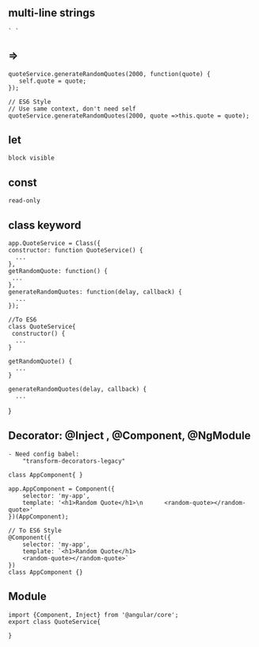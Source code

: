 ## multi-line strings
    ` `
## =>
    quoteService.generateRandomQuotes(2000, function(quote) {
       self.quote = quote;
    });

    // ES6 Style
    // Use same context, don't need self
    quoteService.generateRandomQuotes(2000, quote =>this.quote = quote);

## let 
    block visible

## const
    read-only

## class keyword
    app.QuoteService = Class({
    constructor: function QuoteService() {
      ...
    },
    getRandomQuote: function() {
     ...
    },
    generateRandomQuotes: function(delay, callback) {
      ...
    });

    //To ES6
    class QuoteService{
     constructor() {
      ...
    }

    getRandomQuote() {
      ...
    }

    generateRandomQuotes(delay, callback) {
      ...
  }

## Decorator:  @Inject , @Component, @NgModule
    - Need config babel:
        "transform-decorators-legacy"

    class AppComponent{ }

    app.AppComponent = Component({
        selector: 'my-app',
        template: '<h1>Random Quote</h1>\n      <random-quote></random-quote>'
    })(AppComponent);

    // To ES6 Style
    @Component({
        selector: 'my-app',
        template: `<h1>Random Quote</h1>
        <random-quote></random-quote>`
    })
    class AppComponent {}

## Module
    import {Component, Inject} from '@angular/core';
    export class QuoteService{

    }